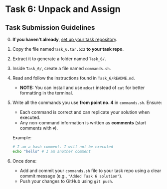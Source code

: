 # Task 6: Unpack and Assign

## Task Submission Guidelines

0. **If you haven't already**, [set up your task repository](https://discord.com/channels/885136114275459102/892738283434541076/1314261230252462092). 
1. Copy the file named`Task_6.tar.bz2` **to your task repo**.
2. Extract it to generate a folder named `Task_6/`. 
3. Inside `Task_6/`, create a file named `commands.sh`.
4. Read and follow the instructions found in `Task_6/README.md`. 

   - **NOTE:** You can install and use `mdcat` instead of `cat` for better formatting in the terminal.

5. Write all the commands you use **from point no. 4** in `commands.sh`. Ensure:

   - Each command is correct and can replicate your solution when executed.
   - Any non-command information is written as **comments** (start comments with `#`).

   Example:

   ```bash
   # I am a bash comment. I will not be executed
   echo "hello" # I am another comment
   ```

6. Once done:
   - Add and commit your `commands.sh` file to your task repo using a clear commit message (e.g., `"Added Task 6 solution"`).
   - Push your changes to GitHub using `git push`.
